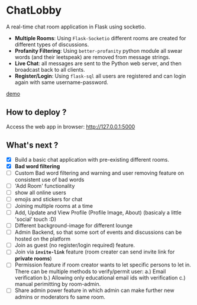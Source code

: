 # ChatLobby
A real-time chat room application in Flask using socketio.

* __Multiple Rooms__: Using `Flask-Socketio` different rooms are created for different types of discussions.
* __Profanity Filtering__: Using `better-profanity` python module all swear words (and their leetspeak) are removed from message strings.
* __Live Chat__:  all messages are sent to the Python web server, and then broadcast back to all clients.
* __Register/Login__: Using `flask-sql` all users are registered and can login again with same username-password.

[demo](http://rchat-app.herokuapp.com/)

## How to deploy ?


 
 Access the web app in browser: http://127.0.0.1:5000

## What's next ?
- [x] Build a basic chat application with pre-existing different rooms.
- [x] **Bad word filtering**
- [ ] Custom Bad word filtering and warning and user removing feature on consistent use of bad words
- [ ] 'Add Room' functionality 
- [ ] show all online users
- [ ] emojis and stickers for chat
- [ ] Joining multiple rooms at a time
- [ ] Add, Update and View Profile (Profile Image, About) (basicaly a little 'social' touch :D)
- [ ] Different background-image for different lounge
- [ ] Admin Backend, so that some sort of events and discussions can be hosted on the platform
- [ ] Join as guest (no register/login required) feature.
- [ ] Join via __`invite-link`__ feature (room creater can send invite link for __private rooms__)
- [ ] Permission feature if room creator wants to let specific persons to let in. There can be multiple methods to verify/permit user: a.) Email verification b.) Allowing only educational email ids with verification c.) manual perimitting by room-admin.
- [ ] Share admin power feature in which admin can make further new admins or moderators fo same room.
